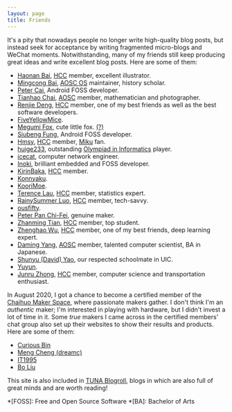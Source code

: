 ```yaml
---
layout: page
title: Friends
---
```


It's a pity that nowadays people no longer write high-quality blog posts, but instead seek for acceptance by writing fragmented micro-blogs and WeChat moments. Notwithstanding, many of my friends still keep producing great ideas and write excellent blog posts. Here are some of them:

- [Haonan Bai](https://hoshimi.cn), [HCC] member, excellent illustrator.
- [Mingcong Bai](https://mingcongbai.wtf), [AOSC OS][AOSC] maintainer, history scholar.
- [Peter Cai](https://en.typeblog.net), Android FOSS developer.
- [Tianhao Chai](https://cth451.me), [AOSC] member, mathematician and photographer.
- [Renjie Deng](https://www.drjchn.com), [HCC] member, one of my best friends as well as the best software developers.
- [FiveYellowMice](https://fiveyellowmice.com).
- [Megumi Fox](https://blog.megumifox.com), cute little fox. [(?)](https://blog.megumifox.com/public/about)
- [Siubeng Fung](https://feng.moe), Android FOSS developer.
- [Hmsy](https://aquarium39.moe), [HCC] member, [Miku](https://en.wikipedia.org/wiki/Hatsune_Miku) fan.
- [huige233](https://huige233.github.io/vuepress-theme/), outstanding [Olympiad in Informatics](https://ioinformatics.org/) player.
- [icecat](https://blog.morz.org), computer network engineer.
- [Inoki](https://www.inoki.cc), brilliant embedded and FOSS developer.
- [KirinBaka](https://9baka.moe), [HCC] member.
- [Konnyaku](https://hee.ink).
- [KooriMoe](https://icm.moe).
- [Terence Lau](https://blog.cklau.cc), [HCC] member, statistics expert.
- [RainySummer Luo](https://lzc.app), [HCC] member, tech-savvy.
- [ousfifty](https://blog.ous50.moe).
- [Peter Pan Chi-Fei](https://panzhifei.fun), genuine maker.
- [Zhanming Tian](https://hixiaotian.com), [HCC] member, top student.
- [Zhenghao Wu](https://ecwuuuuu.com), [HCC] member, one of my best friends, deep learning expert.
- [Daming Yang](https://bigcat.ee), [AOSC] member, talented computer scientist, BA in Japanese.
- [Shunyu (David) Yao](https://davidyao1518.github.io), our respected schoolmate in UIC.
- [Yuyun](https://lelinus.cn).
- [Junru Zhong](https://junru.dev), [HCC] member, computer science and transportation enthusiast.

In August 2020, I got a chance to become a certified member of the [Chaihuo Maker Space](https://www.chaihuo.org/), where passionate makers gather. I don't think I'm an _authentic_ maker; I'm interested in playing with hardware, but I didn't invest a lot of time in it. Some _true_ makers I came across in the certified members' chat group also set up their websites to show their results and products. Here are some of them:

- [Curious Bin](http://www.haoqiabin.cn)
- [Meng Cheng (dreamc)](https://www.dreamcstudio.cn)
- [IT1995](http://www.it1995.cn)
- [Bo Liu](https://blogs.oopswow.com)

This site is also included in [TUNA Blogroll](https://github.com/tuna/blogroll#lists), blogs in which are also full of great minds and are worth reading!

*[FOSS]: Free and Open Source Software
*[BA]: Bachelor of Arts

[AOSC]: https://aosc.io/
[HCC]: https://uichcc.com/
